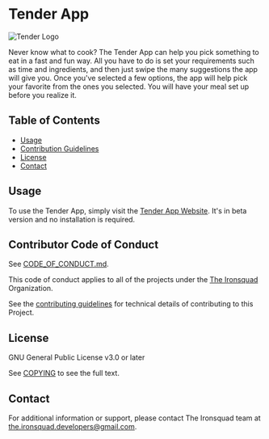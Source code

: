 # Tender App

<!--- put the new Tender Logo --->
![Tender Logo](link_to_logo.png)

Never know what to cook? The Tender App can help you pick something to eat in a fast and fun way. All you have to do is set your requirements such as time and ingredients, and then just swipe the many suggestions the app will give you. Once you've selected a few options, the app will help pick your favorite from the ones you selected. You will have your meal set up before you realize it.

## Table of Contents

- [Usage](#usage)
- [Contribution Guidelines](#contribution-guidelines)
- [License](#license)
- [Contact](#contact)

## Usage

To use the Tender App, simply visit the [Tender App Website](https://tender-food-app.netlify.app/). It's in beta version and no installation is required.

## Contributor Code of Conduct

See [CODE_OF_CONDUCT.md](CODE_OF_CONDUCT.md).

This code of conduct applies to all of the projects under the [The Ironsquad](https://github.com/The-Ironsquad) Organization.

<!--- implement contributing guidelines --->
See the [contributing guidelines](CONTRIBUTING.md) for technical details of contributing to this Project.

## License

GNU General Public License v3.0 or later

See [COPYING](COPYING) to see the full text.

## Contact

For additional information or support, please contact The Ironsquad team at the.ironsquad.developers@gmail.com.

